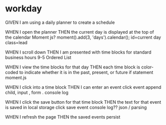 # workday

GIVEN I am using a daily planner to create a schedule

WHEN I open the planner
THEN the current day is displayed at the top of the calendar
        Moment js? 
        moment().add(3, 'days').calendar();      id=current day class=lead

WHEN I scroll down
THEN I am presented with time blocks for standard business hours
    9-5 Ordered List 

WHEN I view the time blocks for that day
THEN each time block is color-coded to indicate whether it is in the past, present, or future
        if statement moment.js

WHEN I click into a time block
THEN I can enter an event
    click event append child, input , form . console log

WHEN I click the save button for that time block
THEN the text for that event is saved in local storage
 click save event console log??
        json / parsing

WHEN I refresh the page
THEN the saved events persist